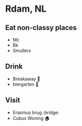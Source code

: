 # Rdam, NL

## Eat non-classy places
- Mc
- Bk
- Smullers 

## Drink
- Breakaway :beers:
- biergarten :beers:


## Visit
- Erasmus brug :bridge:
- Cubus Woning :house:
